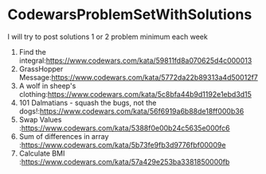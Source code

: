 # CodewarsProblemSetWithSolutions
I will try to post solutions 1 or 2 problem minimum each week
1. Find the integral:https://www.codewars.com/kata/59811fd8a070625d4c000013
2. GrassHopper Message:https://www.codewars.com/kata/5772da22b89313a4d50012f7
3. A wolf in sheep's clothing:https://www.codewars.com/kata/5c8bfa44b9d1192e1ebd3d15
4. 101 Dalmatians - squash the bugs, not the dogs!:https://www.codewars.com/kata/56f6919a6b88de18ff000b36
5. Swap Values :https://www.codewars.com/kata/5388f0e00b24c5635e000fc6
6. Sum of differences in array :https://www.codewars.com/kata/5b73fe9fb3d9776fbf00009e
7. Calculate BMI :https://www.codewars.com/kata/57a429e253ba3381850000fb
